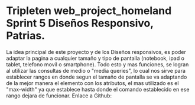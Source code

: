 # Tripleten web_project_homeland Sprint 5 Diseños Responsivo, Patrias.
La idea principal de este proyecto y de los Diseños responsivos, es poder adaptar la pagina a cualquier tamaño y tipo de pantalla (notebook, ipad o tablet, telefono movil o smartphone).
Todo esto y mas funciones, se logran al utilizar las consultas de medio o "media queries", lo cual nos sirve para establecer rangos en donde segun el tamaño de pantalla se va adaptando de la mejor manera el elemento con los atributos, el mas utilizado es el "max-width" ya que establece hasta donde el comando establecido en ese rango dejara de funcionar.
Enlace a Github: 
